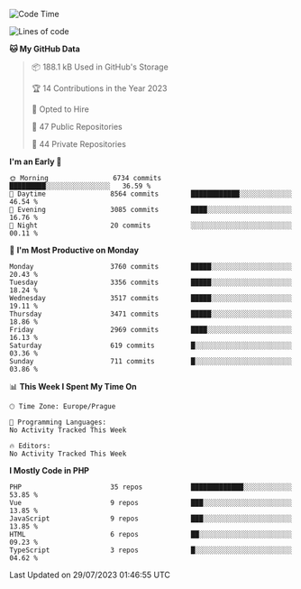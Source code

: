 <!--START_SECTION:waka-->
![Code Time](http://img.shields.io/badge/Code%20Time-1%2C583%20hrs%2058%20mins-blue)

![Lines of code](https://img.shields.io/badge/From%20Hello%20World%20I%27ve%20Written-5.9%20million%20lines%20of%20code-blue)

**🐱 My GitHub Data** 

> 📦 188.1 kB Used in GitHub's Storage 
 > 
> 🏆 14 Contributions in the Year 2023
 > 
> 💼 Opted to Hire
 > 
> 📜 47 Public Repositories 
 > 
> 🔑 44 Private Repositories 
 > 
**I'm an Early 🐤** 

```text
🌞 Morning                6734 commits        █████████░░░░░░░░░░░░░░░░   36.59 % 
🌆 Daytime                8564 commits        ████████████░░░░░░░░░░░░░   46.54 % 
🌃 Evening                3085 commits        ████░░░░░░░░░░░░░░░░░░░░░   16.76 % 
🌙 Night                  20 commits          ░░░░░░░░░░░░░░░░░░░░░░░░░   00.11 % 
```
📅 **I'm Most Productive on Monday** 

```text
Monday                   3760 commits        █████░░░░░░░░░░░░░░░░░░░░   20.43 % 
Tuesday                  3356 commits        █████░░░░░░░░░░░░░░░░░░░░   18.24 % 
Wednesday                3517 commits        █████░░░░░░░░░░░░░░░░░░░░   19.11 % 
Thursday                 3471 commits        █████░░░░░░░░░░░░░░░░░░░░   18.86 % 
Friday                   2969 commits        ████░░░░░░░░░░░░░░░░░░░░░   16.13 % 
Saturday                 619 commits         █░░░░░░░░░░░░░░░░░░░░░░░░   03.36 % 
Sunday                   711 commits         █░░░░░░░░░░░░░░░░░░░░░░░░   03.86 % 
```


📊 **This Week I Spent My Time On** 

```text
🕑︎ Time Zone: Europe/Prague

💬 Programming Languages: 
No Activity Tracked This Week

🔥 Editors: 
No Activity Tracked This Week
```

**I Mostly Code in PHP** 

```text
PHP                      35 repos            █████████████░░░░░░░░░░░░   53.85 % 
Vue                      9 repos             ███░░░░░░░░░░░░░░░░░░░░░░   13.85 % 
JavaScript               9 repos             ███░░░░░░░░░░░░░░░░░░░░░░   13.85 % 
HTML                     6 repos             ██░░░░░░░░░░░░░░░░░░░░░░░   09.23 % 
TypeScript               3 repos             █░░░░░░░░░░░░░░░░░░░░░░░░   04.62 % 
```




 Last Updated on 29/07/2023 01:46:55 UTC
<!--END_SECTION:waka-->
<!--
**AlexKratky/AlexKratky** is a ✨ _special_ ✨ repository because its `README.md` (this file) appears on your GitHub profile.

Here are some ideas to get you started:

- 🔭 I’m currently working on ...
- 🌱 I’m currently learning ...
- 👯 I’m looking to collaborate on ...
- 🤔 I’m looking for help with ...
- 💬 Ask me about ...
- 📫 How to reach me: ...
- 😄 Pronouns: ...
- ⚡ Fun fact: ...
-->
